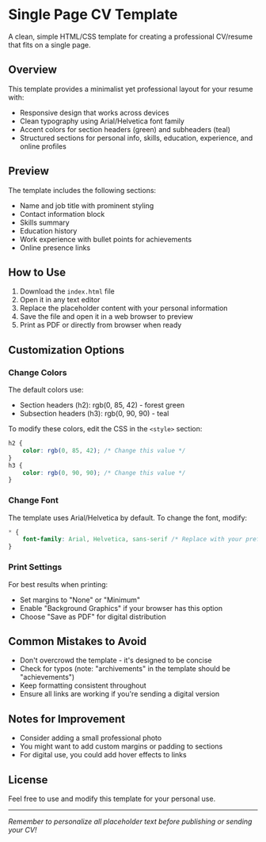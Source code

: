 # Single Page CV Template

A clean, simple HTML/CSS template for creating a professional CV/resume that fits on a single page.

## Overview

This template provides a minimalist yet professional layout for your resume with:

- Responsive design that works across devices
- Clean typography using Arial/Helvetica font family
- Accent colors for section headers (green) and subheaders (teal)
- Structured sections for personal info, skills, education, experience, and online profiles

## Preview

The template includes the following sections:
- Name and job title with prominent styling
- Contact information block
- Skills summary
- Education history
- Work experience with bullet points for achievements
- Online presence links

## How to Use

1. Download the `index.html` file
2. Open it in any text editor
3. Replace the placeholder content with your personal information
4. Save the file and open it in a web browser to preview
5. Print as PDF or directly from browser when ready

## Customization Options

### Change Colors
The default colors use:
- Section headers (h2): rgb(0, 85, 42) - forest green
- Subsection headers (h3): rgb(0, 90, 90) - teal

To modify these colors, edit the CSS in the `<style>` section:
```css
h2 {
    color: rgb(0, 85, 42); /* Change this value */
}
h3 {
    color: rgb(0, 90, 90); /* Change this value */
}
```

### Change Font
The template uses Arial/Helvetica by default. To change the font, modify:
```css
* {
    font-family: Arial, Helvetica, sans-serif /* Replace with your preferred font */
}
```

### Print Settings
For best results when printing:
- Set margins to "None" or "Minimum"
- Enable "Background Graphics" if your browser has this option
- Choose "Save as PDF" for digital distribution

## Common Mistakes to Avoid

- Don't overcrowd the template - it's designed to be concise
- Check for typos (note: "archivements" in the template should be "achievements")
- Keep formatting consistent throughout
- Ensure all links are working if you're sending a digital version

## Notes for Improvement

- Consider adding a small professional photo
- You might want to add custom margins or padding to sections
- For digital use, you could add hover effects to links

## License

Feel free to use and modify this template for your personal use.

---

*Remember to personalize all placeholder text before publishing or sending your CV!*